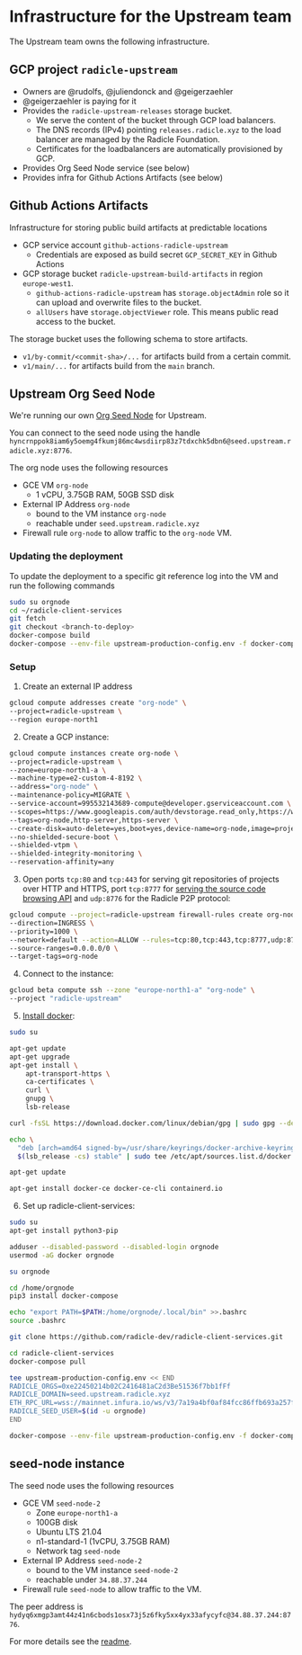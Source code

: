 # Infrastructure for the Upstream team

The Upstream team owns the following infrastructure.

## GCP project `radicle-upstream`

* Owners are @rudolfs, @juliendonck and @geigerzaehler
* @geigerzaehler is paying for it
* Provides the `radicle-upstream-releases` storage bucket.
  * We serve the content of the bucket through GCP load balancers.
  * The DNS records (IPv4) pointing `releases.radicle.xyz` to the load balancer
    are managed by the Radicle Foundation.
  * Certificates for the loadbalancers are automatically provisioned by GCP.
* Provides Org Seed Node service (see below)
* Provides infra for Github Actions Artifacts (see below)

## Github Actions Artifacts

Infrastructure for storing public build artifacts at predictable locations

* GCP service account `github-actions-radicle-upstream`
  * Credentials are exposed as build secret `GCP_SECRET_KEY` in Github Actions
* GCP storage bucket `radicle-upstream-build-artifacts` in region
  `europe-west1`.
    * `github-actions-radicle-upstream` has `storage.objectAdmin` role so it can
      upload and overwrite files to the bucket.
    * `allUsers` have `storage.objectViewer` role. This means public read access
      to the bucket.

The storage bucket uses the following schema to store artifacts.
* `v1/by-commit/<commit-sha>/...` for artifacts build from a certain commit.
* `v1/main/...` for artifacts build from the `main` branch.

## Upstream Org Seed Node

We're running our own [Org Seed Node][os] for Upstream.

You can connect to the seed node using the handle
`hyncrnppok8iam6y5oemg4fkumj86mc4wsdiirp83z7tdxchk5dbn6@seed.upstream.radicle.xyz:8776`.

The org node uses the following resources
* GCE VM `org-node`
  * 1 vCPU, 3.75GB RAM, 50GB SSD disk
* External IP Address `org-node`
  * bound to the VM instance `org-node`
  * reachable under `seed.upstream.radicle.xyz`
* Firewall rule `org-node` to allow traffic to the `org-node` VM.

### Updating the deployment

To update the deployment to a specific git reference log into the VM and run the
following commands
```bash
sudo su orgnode
cd ~/radicle-client-services
git fetch
git checkout <branch-to-deploy>
docker-compose build
docker-compose --env-file upstream-production-config.env -f docker-compose.yml up --detach
```

### Setup

1. Create an external IP address
```bash
gcloud compute addresses create "org-node" \
--project=radicle-upstream \
--region europe-north1
```

2. Create a GCP instance:

```bash
gcloud compute instances create org-node \
--project=radicle-upstream \
--zone=europe-north1-a \
--machine-type=e2-custom-4-8192 \
--address="org-node" \
--maintenance-policy=MIGRATE \
--service-account=995532143689-compute@developer.gserviceaccount.com \
--scopes=https://www.googleapis.com/auth/devstorage.read_only,https://www.googleapis.com/auth/logging.write,https://www.googleapis.com/auth/monitoring.write,https://www.googleapis.com/auth/servicecontrol,https://www.googleapis.com/auth/service.management.readonly,https://www.googleapis.com/auth/trace.append \
--tags=org-node,http-server,https-server \
--create-disk=auto-delete=yes,boot=yes,device-name=org-node,image=projects/debian-cloud/global/images/debian-10-buster-v20210916,mode=rw,size=50,type=projects/radicle-upstream/zones/europe-north1-a/diskTypes/pd-ssd \
--no-shielded-secure-boot \
--shielded-vtpm \
--shielded-integrity-monitoring \
--reservation-affinity=any
```

3. Open ports `tcp:80` and `tcp:443` for serving git repositories of projects
   over HTTP and HTTPS, port `tcp:8777` for [serving the source code browsing
   API][sc] and `udp:8776` for the Radicle P2P protocol:

```bash
gcloud compute --project=radicle-upstream firewall-rules create org-node \
--direction=INGRESS \
--priority=1000 \
--network=default --action=ALLOW --rules=tcp:80,tcp:443,tcp:8777,udp:8776 \
--source-ranges=0.0.0.0/0 \
--target-tags=org-node
```

4. Connect to the instance:

```bash
gcloud beta compute ssh --zone "europe-north1-a" "org-node" \
--project "radicle-upstream"
```

5. [Install docker][do]:

```bash
sudo su

apt-get update
apt-get upgrade
apt-get install \
    apt-transport-https \
    ca-certificates \
    curl \
    gnupg \
    lsb-release

curl -fsSL https://download.docker.com/linux/debian/gpg | sudo gpg --dearmor -o /usr/share/keyrings/docker-archive-keyring.gpg

echo \
  "deb [arch=amd64 signed-by=/usr/share/keyrings/docker-archive-keyring.gpg] https://download.docker.com/linux/debian \
  $(lsb_release -cs) stable" | sudo tee /etc/apt/sources.list.d/docker.list > /dev/null

apt-get update

apt-get install docker-ce docker-ce-cli containerd.io
```

6. Set up radicle-client-services:

```bash
sudo su
apt-get install python3-pip

adduser --disabled-password --disabled-login orgnode
usermod -aG docker orgnode

su orgnode

cd /home/orgnode
pip3 install docker-compose

echo "export PATH=$PATH:/home/orgnode/.local/bin" >>.bashrc
source .bashrc

git clone https://github.com/radicle-dev/radicle-client-services.git

cd radicle-client-services
docker-compose pull

tee upstream-production-config.env << END
RADICLE_ORGS=0xe22450214b02C2416481aC2d3Be51536f7bb1fFf
RADICLE_DOMAIN=seed.upstream.radicle.xyz
ETH_RPC_URL=wss://mainnet.infura.io/ws/v3/7a19a4bf0af84fcc86ffb693a257fad4
RADICLE_SEED_USER=$(id -u orgnode)
END

docker-compose --env-file upstream-production-config.env -f docker-compose.yml up --detach
```

## seed-node instance

The seed node uses the following resources
* GCE VM `seed-node-2`
  * Zone `europe-north1-a`
  * 100GB disk
  * Ubuntu LTS 21.04
  * n1-standard-1 (1vCPU, 3.75GB RAM)
  * Network tag `seed-node`
* External IP Address `seed-node-2`
  * bound to the VM instance `seed-node-2`
  * reachable under `34.88.37.244`
* Firewall rule `seed-node` to allow traffic to the VM.

The peer address is `hydyq6xmgp3amt44z41n6cbods1osx73j5z6fky5xx4yx33afycyfc@34.88.37.244:8776`.

For more details see the [readme](../infra/seed-node/README.md).


[do]: https://docs.docker.com/engine/install/debian
[os]: https://github.com/radicle-dev/radicle-client-services#setting-up-an-org-seed-node
[sc]: https://app.radicle.network/orgs/upstream.radicle.eth/projects/rad:git:hnrk8ueib11sen1g9n1xbt71qdns9n4gipw1o/3b6b4b3d198c0070c8ba57846ec5e154826207d4
